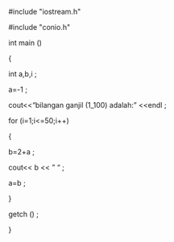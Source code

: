 #include "iostream.h"

#include "conio.h"

int main ()

{

int a,b,i ;

a=-1 ;

cout<<“bilangan ganjil (1_100) adalah:” <<endl ;

for (i=1;i<=50;i++)

{

b=2+a ;

cout<< b << ” “ ;

a=b ;

}

getch () ;

}
